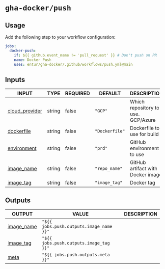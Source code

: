 # `gha-docker/push`

## Usage

Add the following step to your workflow configuration:

```yml
jobs:
  docker-push:
    if: ${{ github.event_name != 'pull_request' }} # Don't push on PR
    name: Docker Push
    uses: entur/gha-docker/.github/workflows/push.yml@main
```

## Inputs

<!-- AUTO-DOC-INPUT:START - Do not remove or modify this section -->

|                                   INPUT                                    |  TYPE  | REQUIRED |    DEFAULT     |            DESCRIPTION             |
|----------------------------------------------------------------------------|--------|----------|----------------|------------------------------------|
| <a name="input_cloud_provider"></a>[cloud_provider](#input_cloud_provider) | string |  false   |    `"GCP"`     | Which repository to use. GCP/Azure |
|       <a name="input_dockerfile"></a>[dockerfile](#input_dockerfile)       | string |  false   | `"Dockerfile"` |    Dockerfile to use for build     |
|     <a name="input_environment"></a>[environment](#input_environment)      | string |  false   |    `"prd"`     |     GitHub environment to use      |
|       <a name="input_image_name"></a>[image_name](#input_image_name)       | string |  false   | `"repo_name"`  | GitHub artifact with Docker image  |
|        <a name="input_image_tag"></a>[image_tag](#input_image_tag)         | string |  false   | `"image_tag"`  |             Docker tag             |

<!-- AUTO-DOC-INPUT:END -->

## Outputs

<!-- AUTO-DOC-OUTPUT:START - Do not remove or modify this section -->

|                              OUTPUT                              |                  VALUE                  | DESCRIPTION |
|------------------------------------------------------------------|-----------------------------------------|-------------|
| <a name="output_image_name"></a>[image_name](#output_image_name) | `"${{ jobs.push.outputs.image_name }}"` |             |
|  <a name="output_image_tag"></a>[image_tag](#output_image_tag)   | `"${{ jobs.push.outputs.image_tag }}"`  |             |
|          <a name="output_meta"></a>[meta](#output_meta)          |    `"${{ jobs.push.outputs.meta }}"`    |             |

<!-- AUTO-DOC-OUTPUT:END -->
